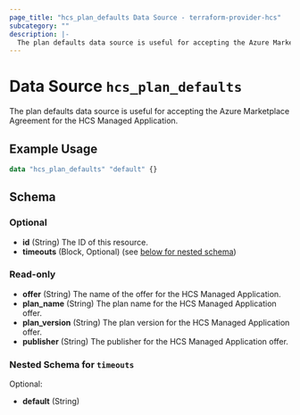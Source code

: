 ```yaml
---
page_title: "hcs_plan_defaults Data Source - terraform-provider-hcs"
subcategory: ""
description: |-
  The plan defaults data source is useful for accepting the Azure Marketplace Agreement for the HCS Managed Application.
---
```


# Data Source `hcs_plan_defaults`

The plan defaults data source is useful for accepting the Azure Marketplace Agreement for the HCS Managed Application.

## Example Usage

```terraform
data "hcs_plan_defaults" "default" {}
```

## Schema

### Optional

- **id** (String) The ID of this resource.
- **timeouts** (Block, Optional) (see [below for nested schema](#nestedblock--timeouts))

### Read-only

- **offer** (String) The name of the offer for the HCS Managed Application.
- **plan_name** (String) The plan name for the HCS Managed Application offer.
- **plan_version** (String) The plan version for the HCS Managed Application offer.
- **publisher** (String) The publisher for the HCS Managed Application offer.

<a id="nestedblock--timeouts"></a>
### Nested Schema for `timeouts`

Optional:

- **default** (String)


